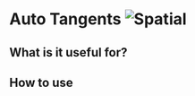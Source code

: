 # Auto Tangents ![Spatial](https://img.shields.io/badge/Spatial-955195)

## What is it useful for?


## How to use

